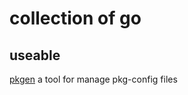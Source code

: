 # collection of go

## useable
[pkgen](https://github.com/ZenLiuCN/gsrc/tree/master/src/application/pkgen) a tool for manage pkg-config files
